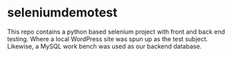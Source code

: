 # seleniumdemotest
This repo contains a python based selenium project with front and back end testing. Where a local WordPress site was spun up as the test subject. Likewise, a MySQL work bench was used as our backend database.
